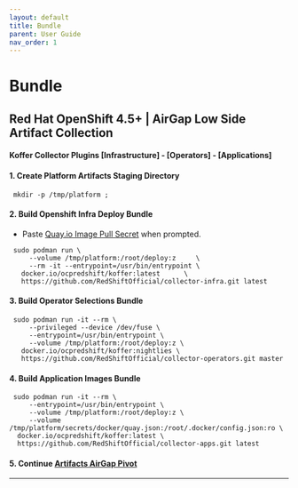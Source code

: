 ```yaml
---
layout: default
title: Bundle
parent: User Guide
nav_order: 1
---
```


# Bundle
## Red Hat OpenShift 4.5+ | AirGap Low Side Artifact Collection
#### Koffer Collector Plugins [Infrastructure] - [Operators] - [Applications]   

#### 1. Create Platform Artifacts Staging Directory
```
 mkdir -p /tmp/platform ;
```

#### 2. Build Openshift Infra Deploy Bundle
  - Paste [Quay.io Image Pull Secret] when prompted.
```
 sudo podman run \
     --volume /tmp/platform:/root/deploy:z     \
     --rm -it --entrypoint=/usr/bin/entrypoint \
   docker.io/ocpredshift/koffer:latest      \
   https://github.com/RedShiftOfficial/collector-infra.git latest
```
#### 3. Build Operator Selections Bundle
```
 sudo podman run -it --rm \
     --privileged --device /dev/fuse \
     --entrypoint=/usr/bin/entrypoint \
     --volume /tmp/platform:/root/deploy:z \
   docker.io/ocpredshift/koffer:nightlies \
   https://github.com/RedShiftOfficial/collector-operators.git master
```
#### 4. Build Application Images Bundle
```
 sudo podman run -it --rm \
     --entrypoint=/usr/bin/entrypoint \
     --volume /tmp/platform:/root/deploy:z \
     --volume /tmp/platform/secrets/docker/quay.json:/root/.docker/config.json:ro \
  docker.io/ocpredshift/koffer:latest \
  https://github.com/RedShiftOfficial/collector-apps.git latest
```
#### 5. Continue [Artifacts AirGap Pivot](./PIVOT.md)

------------------------------------------------------------------------------

[Quay.io Image Pull Secret]:https://cloud.redhat.com/openshift/install/metal/user-provisioned
